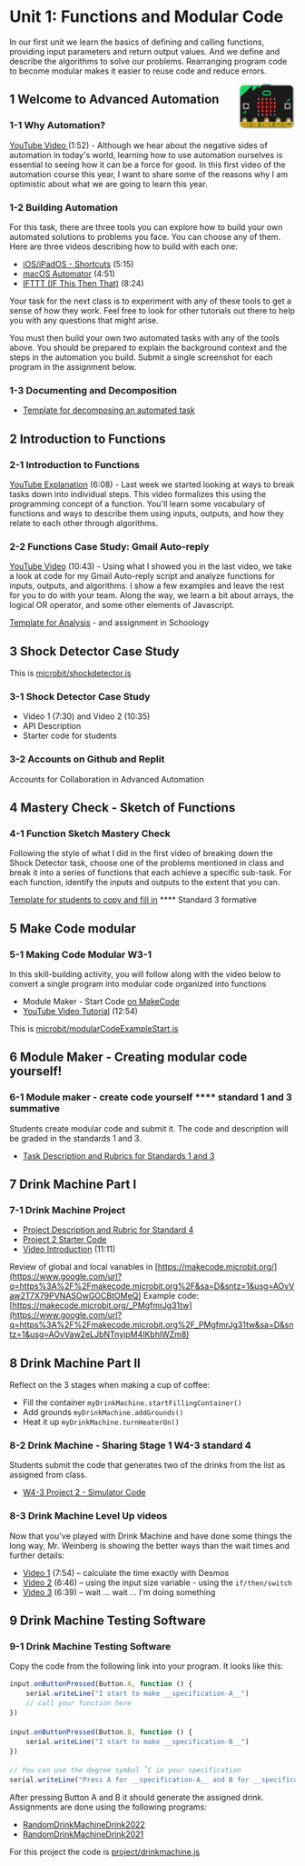# Unit 1: Functions and Modular Code

In our first unit we learn the basics of defining and calling functions, providing input parameters and return output values. And we define and describe the algorithms to solve our problems. Rearranging program code to become modular makes it easier to reuse code and reduce errors.

<img src="https://raw.githubusercontent.com/ssis-aa/.github/main/profile/microbit.gif" align="right" width="20%">

## 1 Welcome to Advanced Automation

### 1-1 Why Automation?

[YouTube Video ](https://www.youtube.com/watch?v=iWEEvp6krfU)(1:52) - Although we hear about the negative sides of automation in today's world, learning how to use automation ourselves is essential to seeing how it can be a force for good. In this first video of the automation course this year, I want to share some of the reasons why I am optimistic about what we are going to learn this year.

### 1-2 Building Automation

For this task, there are three tools you can explore how to build your own automated solutions to problems you face. You can choose any of them. Here are three videos describing how to build with each one:

- [iOS/iPadOS - Shortcuts](https://www.youtube.com/watch?v=R9fRKtmq3zo) (5:15)
- [macOS Automator](https://www.youtube.com/watch?v=q2QGaVdlvys) (4:51)
- [IFTTT (IF This Then That)](https://www.youtube.com/watch?v=IRLMkV-tCKQ) (8:24)

Your task for the next class is to experiment with any of these tools to get a sense of how they work. Feel free to look for other tutorials out there to help you with any questions that might arise.

You must then build your own two automated tasks with any of the tools above. You should be prepared to explain the background context and the steps in the automation you build. Submit a single screenshot for each program in the assignment below.

### 1-3 Documenting and Decomposition

- [Template for decomposing an automated task](https://docs.google.com/presentation/d/1ihgETRtMUf17fnWhCFJJByP1yGXg7C7XXapDBms1Wxo/edit?usp=sharing)

## 2 Introduction to Functions

### 2-1 Introduction to Functions

[YouTube Explanation](https://youtu.be/PdFo0oPfExE) (6:08) - Last week we started looking at ways to break tasks down into individual steps. This video formalizes this using the programming concept of a function. You'll learn some vocabulary of functions and ways to describe them using inputs, outputs, and how they relate to each other through algorithms.

### 2-2 Functions Case Study: Gmail Auto-reply

[YouTube Video](https://youtu.be/JRtkkBl_jik) (10:43) - Using what I showed you in the last video, we take a look at code for my Gmail Auto-reply script and analyze functions for inputs, outputs, and algorithms. I show a few examples and leave the rest for you to do with your team. Along the way, we learn a bit about arrays, the logical OR operator, and some other elements of Javascript.

[Template for Analysis](https://docs.google.com/document/d/1CxkM5ltds7K9-d5_DDw3t041DTU4_1qlElutRF3gO1o/edit?usp=sharing) - and assignment in Schoology

## 3 Shock Detector Case Study

This is [microbit/shockdetector.js](microbit/shockdetector.js)

### 3-1 Shock Detector Case Study

- Video 1 (7:30) and Video 2 (10:35)
- API Description 
- Starter code for students

### 3-2 Accounts on Github and Replit

Accounts for Collaboration in Advanced Automation

## 4 Mastery Check - Sketch of Functions

### 4-1 Function Sketch Mastery Check

Following the style of what I did in the first video of breaking down the Shock Detector task, choose one of the problems mentioned in class and break it into a series of functions that each achieve a specific sub-task. For each function, identify the inputs and outputs to the extent that you can.

[Template for students to copy and fill in](https://docs.google.com/document/d/1YDSgzYX7eT-2z34wXRQBNNTz2tOt1wlCjUqzaGWCquk/edit?usp=sharing) **** Standard 3 formative

## 5 Make Code modular

### 5-1 Making Code Modular W3-1

In this skill-building activity, you will follow along with the video below to convert a single program into modular code organized into functions

- Module Maker - Start Code [on MakeCode](https://www.google.com/url?q=https%3A%2F%2Fmakecode.microbit.org%2F95577-10190-19998-13818&sa=D&sntz=1&usg=AOvVaw2vAjGbuxL1zjr2XqjYo46Y)
- [YouTube Video Tutorial]([url](https://youtu.be/TeL-2nfaPmU)) (12:54)

This is [microbit/modularCodeExampleStart.js](microbit/modularCodeExampleStart.js)

## 6 Module Maker - Creating modular code yourself!

### 6-1 Module maker - create code yourself **** standard 1 and 3 summative

Students create modular code and submit it. The code and description will be graded in the standards 1 and 3.

- [Task Description and Rubrics for Standards 1 and 3](https://docs.google.com/document/d/1gcF-INFA0RMyfwlA02MbkJl-CQ1TfVutXSBKkncSpqA/edit)

## 7 Drink Machine Part I

### 7-1 Drink Machine Project

- [Project Description and Rubric for Standard 4](https://docs.google.com/document/d/164hLZgbn-AGFGD7qI61FHI-yzYAJ24LLE2aYpoHkzXk/edit?usp=sharing)
- [Project 2 Starter Code](https://docs.google.com/document/d/10csNePyqpicGid0x4bvijsvoTv_bI0IBzFOO8Ls6BPM/edit?usp=sharing)
- [Video Introduction](https://youtu.be/ImK_ESZ_ZBs) (11:11)

Review of global and local variables in [https://makecode.microbit.org/](https://www.google.com/url?q=https%3A%2F%2Fmakecode.microbit.org%2F&sa=D&sntz=1&usg=AOvVaw2T7X79PVNASOwGOCBtOMeQ)  Example code: [https://makecode.microbit.org/_PMgfmrJg31tw](https://www.google.com/url?q=https%3A%2F%2Fmakecode.microbit.org%2F_PMgfmrJg31tw&sa=D&sntz=1&usg=AOvVaw2eLJbNTnyjpM4IKbhlWZm8) 


## 8 Drink Machine Part II

Reflect on the 3 stages when making a cup of coffee:

- Fill the container `myDrinkMachine.startFillingContainer()`
- Add grounds `myDrinkMachine.addGrounds()`
- Heat it up `myDrinkMachine.turnHeaterOn()`

### 8-2 Drink Machine - Sharing Stage 1 W4-3 standard 4

Students submit the code that generates two of the drinks from the list as assigned from class.

- [W4-3 Project 2 - Simulator Code](https://docs.google.com/document/d/1Vhk-N7BR_ss5aQQkq2SMmYL4ZSuDCk35sn79zziozt8/edit)

### 8-3 Drink Machine Level Up videos

Now that you've played with Drink Machine and have done some things the long way, Mr. Weinberg is showing the better ways than the wait times and further details:

- [Video 1](https://youtu.be/o-AYMjHhWLE) (7:54) – calculate the time exactly with Desmos
- [Video 2](https://youtu.be/2ZAU6DDwOkU) (6:46) – using the input size variable - using the `if/then/switch`
- [Video 3](https://youtu.be/e86X7hbPAIo) (6:39) – wait ... wait ... I'm doing something

## 9 Drink Machine Testing Software

### 9-1 Drink Machine Testing Software

Copy the code from the following link into your program. It looks like this:

``` js
input.onButtonPressed(Button.A, function () {
    serial.writeLine("I start to make __specification-A__")
    // call your function here
})

input.onButtonPressed(Button.B, function () {
    serial.writeLine("I start to make __specification-B__")
})

// You can use the degree symbol ˚C in your specification
serial.writeLine("Press A for __specification-A__ and B for __specification-B__")
```

After pressing Button A and B it should generate the assigned drink. Assignments are done using the following programs:

- [RandomDrinkMachineDrink2022](https://www.google.com/url?q=https%3A%2F%2Fmakecode.microbit.org%2F_6e946EhkLMg7&sa=D&sntz=1&usg=AOvVaw0jA7wKhiaGlhpnjuRXkZxI)
- [RandomDrinkMachineDrink2021](https://www.google.com/url?q=https%3A%2F%2Fmakecode.microbit.org%2F_8oj6rwaxfgdi&sa=D&sntz=1&usg=AOvVaw1n8IlOqTlUD1XOSMKg7Vdq)

For this project the code is [project/drinkmachine.js](project/drinkmachine.js)
